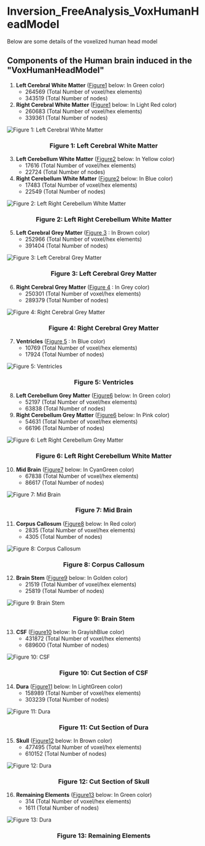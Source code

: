 # Inversion_FreeAnalysis_VoxHumanHeadModel
Below are some details of the voxelized human head model
## Components of the Human brain induced in the "VoxHumanHeadModel"

1. __Left Cerebral White Matter__ ([Figure1](#fig1) below: In Green color)
    - 264569 (Total Number of voxel/hex elements)
    - 343519 (Total Number of nodes) 
2. __Right Cerebral White Matter__ ([Figure1](#fig1) below: In Light Red color)
    - 260683 (Total Number of voxel/hex elements)
    - 339361 (Total Number of nodes) 

![Figure 1: Left Cerebral White Matter](https://github.com/CompMechPitt/Inversion_FreeAnalysis_VoxHumanHeadModel/blob/main/Images/Left_Right_Cerebral_White_Matter.PNG) <!-- fig1 -->

<h3 align="center"><strong>Figure 1: Left Cerebral White Matter</strong></h3>

3. __Left Cerebellum White Matter__ ([Figure2](#fig2) below: In Yellow color)
    - 17616 (Total Number of voxel/hex elements)
    - 22724 (Total Number of nodes) 
4. __Right Cerebellum White Matter__ ([Figure2](#fig2) below: In Blue color)
    - 17483 (Total Number of voxel/hex elements)
    - 22549 (Total Number of nodes) 

![Figure 2: Left Right Cerebellum White Matter](https://github.com/CompMechPitt/Inversion_FreeAnalysis_VoxHumanHeadModel/blob/main/Images/Left_Right_Cerebellum_White_Matter.PNG)<!-- Label: fig2 -->

<h3 align="center"><strong>Figure 2: Left Right Cerebellum White Matter</strong></h3>

5. __Left Cerebral Grey Matter__ ([Figure 3](#fig3) : In Brown color)
    - 252966 (Total Number of voxel/hex elements)
    - 391404 (Total Number of nodes)

![Figure 3: Left Cerebral Grey Matter](https://github.com/CompMechPitt/Inversion_FreeAnalysis_VoxHumanHeadModel/blob/main/Images/Left_Cerebral_Grey_Matter.PNG)<!-- Label: fig3 -->

<h3 align="center"><strong>Figure 3: Left Cerebral Grey Matter</strong></h3>

6. __Right Cerebral Grey Matter__ ([Figure 4](#fig4) : In Grey color)
    - 250301 (Total Number of voxel/hex elements)
    - 289379 (Total Number of nodes) 

![Figure 4: Right Cerebral Grey Matter](https://github.com/CompMechPitt/Inversion_FreeAnalysis_VoxHumanHeadModel/blob/main/Images/Right_Cerebral_Grey_Matter.PNG)<!-- Label: fig4 -->

<h3 align="center"><strong>Figure 4: Right Cerebral Grey Matter</strong></h3>

7. __Ventricles__ ([Figure 5](#fig5) : In Blue color)
    - 10769 (Total Number of voxel/hex elements)
    - 17924 (Total Number of nodes) 

![Figure 5: Ventricles](https://github.com/CompMechPitt/Inversion_FreeAnalysis_VoxHumanHeadModel/blob/main/Images/Ventricles.PNG)<!-- Label: fig4 -->

<h3 align="center"><strong>Figure 5: Ventricles</strong></h3>

8. __Left Cerebellum Grey Matter__ ([Figure6](#fig6) below: In Green color)
    - 52197 (Total Number of voxel/hex elements)
    - 63838 (Total Number of nodes) 
9. __Right Cerebellum Grey Matter__ ([Figure6](#fig6) below: In Pink color)
    - 54631 (Total Number of voxel/hex elements)
    - 66196 (Total Number of nodes) 

![Figure 6: Left Right Cerebellum Grey Matter](https://github.com/CompMechPitt/Inversion_FreeAnalysis_VoxHumanHeadModel/blob/main/Images/Left_Right_Cerebellum_Grey_Matter.PNG)<!-- Label: fig6 -->

<h3 align="center"><strong>Figure 6: Left Right Cerebellum White Matter</strong></h3>

10. __Mid Brain__ ([Figure7](#fig7) below: In CyanGreen color)
    - 67838 (Total Number of voxel/hex elements)
    - 86617 (Total Number of nodes) 

![Figure 7: Mid Brain](https://github.com/CompMechPitt/Inversion_FreeAnalysis_VoxHumanHeadModel/blob/main/Images/Mid_Brain.PNG)<!-- Label: fig7 -->

<h3 align="center"><strong>Figure 7: Mid Brain</strong></h3> 

11. __Corpus Callosum__ ([Figure8](#fig8) below: In Red color)
    - 2835 (Total Number of voxel/hex elements)
    - 4305 (Total Number of nodes) 

![Figure 8: Corpus Callosum](https://github.com/CompMechPitt/Inversion_FreeAnalysis_VoxHumanHeadModel/blob/main/Images/Corpus_Callosum.PNG)<!-- Label: fig8 -->

<h3 align="center"><strong>Figure 8: Corpus Callosum</strong></h3> 

12. __Brain Stem__ ([Figure9](#fig9) below: In Golden color)
    - 21519 (Total Number of voxel/hex elements)
    - 25819 (Total Number of nodes) 

![Figure 9: Brain Stem](https://github.com/CompMechPitt/Inversion_FreeAnalysis_VoxHumanHeadModel/blob/main/Images/Brain_Stem.PNG)<!-- Label: fig9 -->

<h3 align="center"><strong>Figure 9: Brain Stem</strong></h3> 

13. __CSF__ ([Figure10](#fig10) below: In GrayishBlue color)
    - 431872 (Total Number of voxel/hex elements)
    - 689600 (Total Number of nodes) 

![Figure 10: CSF](https://github.com/CompMechPitt/Inversion_FreeAnalysis_VoxHumanHeadModel/blob/main/Images/CSF.PNG)<!-- Label: fig10 -->

<h3 align="center"><strong>Figure 10: Cut Section of CSF</strong></h3> 

14. __Dura__ ([Figure11](#fig11) below: In LightGreen color)
    - 158989 (Total Number of voxel/hex elements)
    - 303239 (Total Number of nodes) 

![Figure 11: Dura](https://github.com/CompMechPitt/Inversion_FreeAnalysis_VoxHumanHeadModel/blob/main/Images/Dura.PNG)<!-- Label: fig11 -->

<h3 align="center"><strong>Figure 11: Cut Section of Dura</strong></h3> 

15. __Skull__ ([Figure12](#fig12) below: In Brown color)
    - 477495 (Total Number of voxel/hex elements)
    - 610152 (Total Number of nodes) 

![Figure 12: Dura](https://github.com/CompMechPitt/Inversion_FreeAnalysis_VoxHumanHeadModel/blob/main/Images/Skull.PNG)<!-- Label: fig12 -->

<h3 align="center"><strong>Figure 12: Cut Section of Skull</strong></h3> 

16. __Remaining Elements__ ([Figure13](#fig13) below: In Green color)
    - 314 (Total Number of voxel/hex elements)
    - 1611 (Total Number of nodes) 

![Figure 13: Dura](https://github.com/CompMechPitt/Inversion_FreeAnalysis_VoxHumanHeadModel/blob/main/Images/Remaining_Elements.PNG)<!-- Label: fig13 -->

<h3 align="center"><strong>Figure 13: Remaining Elements</strong></h3> 
